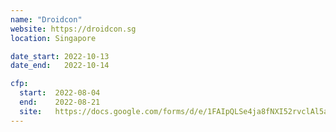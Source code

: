 ```yaml
---
name: "Droidcon"
website: https://droidcon.sg
location: Singapore

date_start: 2022-10-13
date_end:   2022-10-14

cfp:
  start:  2022-08-04
  end:    2022-08-21
  site:   https://docs.google.com/forms/d/e/1FAIpQLSe4ja8fNXI52rvclAl5a4IRq9ApDyTOly7B9_0PqEGG5MgRrg/viewform
---
```

